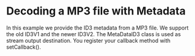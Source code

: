# Decoding a MP3 file with Metadata

In this example we provide the ID3 metadata from a MP3 file. We support the old ID3V1 and the newer ID3V2.
The MetaDataID3 class is used as stream output destination. 
You register your callback method with setCallback().
